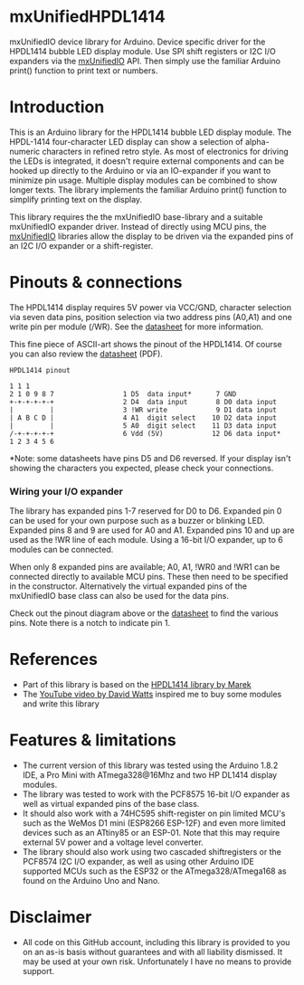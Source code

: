 # mxUnifiedHPDL1414
mxUnifiedIO device library for Arduino. Device specific driver for the HPDL1414 bubble LED display module. Use SPI shift registers or I2C I/O expanders via the [mxUnifiedIO](https://github.com/maxint-rd/mxUnifiedIO) API. Then simply use the familiar Arduino print() function to print text or numbers.

# Introduction
This is an Arduino library for the HPDL1414 bubble LED display module. The HPDL-1414 four-character LED display can show a selection of alpha-numeric characters in refined retro style. As most of electronics for driving the LEDs is integrated, it doesn't require external components and can be hooked up directly to the Arduino or via an IO-expander if you want to minimize pin usage.
Multiple display modules can be combined to show longer texts. The library implements the familiar Arduino print() function to simplify printing text on the display.

This library requires the the mxUnifiedIO base-library and a suitable mxUnifiedIO expander driver. Instead of directly using MCU pins, the [mxUnifiedIO](https://github.com/maxint-rd/mxUnifiedIO) libraries allow the display to be driven via the expanded pins of an I2C I/O expander or a shift-register. 

# Pinouts & connections
The HPDL1414 display requires 5V power via VCC/GND, character selection via seven data pins, position selection via two address pins (A0,A1) and one write pin per module (/WR). See the [datasheet](documentation/datasheetHPDL1414.pdf) for more information.

This fine piece of ASCII-art shows the pinout of the HPDL1414. Of course you can also review the [datasheet](documentation/datasheetHPDL1414.pdf) (PDF).
```
HPDL1414 pinout

1 1 1                       
2 1 0 9 8 7                 1 D5  data input*      7 GND
+-+-+-+-+-+                 2 D4  data input       8 D0 data input
|         |                 3 !WR write            9 D1 data input
| A B C D |                 4 A1  digit select    10 D2 data input
|         |                 5 A0  digit select    11 D3 data input
/-+-+-+-+-+                 6 Vdd (5V)            12 D6 data input*
1 2 3 4 5 6                 
```
*Note: some datasheets have pins D5 and D6 reversed. If your display isn't showing the characters you expected, please check your connections.

### Wiring your I/O expander
The library has expanded pins 1-7 reserved for D0 to D6. Expanded pin 0 can be used for your own purpose such as a buzzer or blinking LED. Expanded pins 8 and 9 are used for A0 and A1. Expanded pins 10 and up are used as the !WR line of each module. Using a 16-bit I/O expander, up to 6 modules can be connected.

When only 8 expanded pins are available; A0, A1, !WR0 and !WR1 can be connected directly to available MCU pins. These then need to be specified in the constructor. Alternatively the virtual expanded pins of the mxUnifiedIO base class can also be used for the data pins.

Check out the pinout diagram above or the [datasheet](documentation/datasheetHPDL1414.pdf) to find the various pins. Note there is a notch to indicate pin 1.

# References
- Part of this library is based on the [HPDL1414 library by Marek](https://github.com/marecl/HPDL1414/)
- The [YouTube video by David Watts](https://youtu.be/PlggHChsFKw) inspired me to buy some modules and write this library

# Features & limitations
- The current version of this library was tested using the Arduino 1.8.2 IDE, a Pro Mini with ATmega328@16Mhz and two HP DL1414 display modules.
- The library was tested to work with the PCF8575 16-bit I/O expander as well as virtual expanded pins of the base class.
- It should also work with a 74HC595 shift-register on pin limited MCU's such as the WeMos D1 mini (ESP8266 ESP-12F) and even more limited devices such as an ATtiny85 or an ESP-01. Note that this may require external 5V power and a voltage level converter.
- The library should also work using two cascaded shiftregisters or the PCF8574 I2C I/O expander, as well as using other Arduino IDE supported MCUs such as the ESP32 or the ATmega328/ATmega168 as found on the Arduino Uno and Nano.

# Disclaimer
- All code on this GitHub account, including this library is provided to you on an as-is basis without guarantees and with all liability dismissed. It may be used at your own risk. Unfortunately I have no means to provide support.
